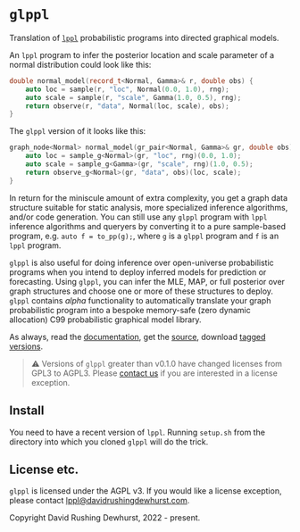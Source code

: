 # `glppl`

Translation of [`lppl`](https://davidrushingdewhurst.com/lppl/) probabilistic programs into directed graphical models. 

An `lppl` program to infer the posterior location and scale parameter of a normal distribution could look like this:
```cpp
double normal_model(record_t<Normal, Gamma>& r, double obs) {
    auto loc = sample(r, "loc", Normal(0.0, 1.0), rng);
    auto scale = sample(r, "scale", Gamma(1.0, 0.5), rng);
    return observe(r, "data", Normal(loc, scale), obs);
}
```
The `glppl` version of it looks like this:
```cpp
graph_node<Normal> normal_model(gr_pair<Normal, Gamma>& gr, double obs) {
    auto loc = sample_g<Normal>(gr, "loc", rng)(0.0, 1.0);
    auto scale = sample_g<Gamma>(gr, "scale", rng)(1.0, 0.5);
    return observe_g<Normal>(gr, "data", obs)(loc, scale);
}
```
In return for the miniscule amount of extra complexity, you get a graph data structure 
suitable for static analysis, more specialized inference algorithms, and/or code generation.
You can still use any `glppl` program with `lppl` inference algorithms and queryers
by converting it to a pure sample-based program, e.g. `auto f = to_pp(g);`, where
`g` is a `glppl` program and `f` is an `lppl` program.

`glppl` is also useful for doing inference over open-universe probabilistic programs when you intend to deploy inferred models
for prediction or forecasting. Using `glppl`, you can infer the MLE, MAP, or full posterior over graph structures and choose one or
more of these structures to deploy. `glppl` contains *alpha* functionality to automatically translate your graph probabilistic program into
a bespoke memory-safe (zero dynamic allocation) C99 probabilistic graphical model library.

As always, read the [documentation](./docs/index.html), get the [source](https://gitlab.com/drdewhurst/lppl-graph), download [tagged versions](./distros/index.md).

> ⚠️ Versions of `glppl` greater than v0.1.0 have changed licenses from GPL3 to AGPL3. Please [contact us](mailto:lppl@davidrushingdewhurst.com) if you are interested in a license exception.

## Install

You need to have a recent version of `lppl`. Running `setup.sh` from the directory into which you cloned
`glppl` will do the trick.

## License etc.

`glppl` is licensed under the AGPL v3.
If you would like a license exception, please contact lppl@davidrushingdewhurst.com.

Copyright David Rushing Dewhurst, 2022 - present.
